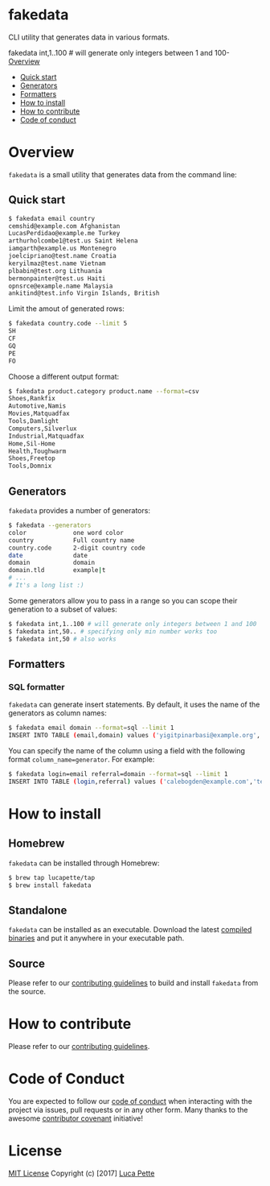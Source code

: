 # fakedata

CLI utility that generates data in various formats.

fakedata int,1..100 # will generate only integers between 1 and 100- [Overview](#overview)
  - [Quick start](#quick-start)
  - [Generators](#generators)
  - [Formatters](#formatters)
- [How to install](#how-to-install)
- [How to contribute](#how-to-contribute)
- [Code of conduct](#code-of-counduct)

# Overview

`fakedata` is a small utility that generates data from the command line:

## Quick start

```sh
$ fakedata email country
cemshid@example.com Afghanistan
LucasPerdidao@example.me Turkey
arthurholcombe1@test.us Saint Helena
iamgarth@example.us Montenegro
joelcipriano@test.name Croatia
keryilmaz@test.name Vietnam
plbabin@test.org Lithuania
bermonpainter@test.us Haiti
opnsrce@example.name Malaysia
ankitind@test.info Virgin Islands, British
```

Limit the amout of generated rows:

```sh
$ fakedata country.code --limit 5
SH
CF
GQ
PE
FO
```

Choose a different output format:

```sh
$ fakedata product.category product.name --format=csv
Shoes,Rankfix
Automotive,Namis
Movies,Matquadfax
Tools,Damlight
Computers,Silverlux
Industrial,Matquadfax
Home,Sil-Home
Health,Toughwarm
Shoes,Freetop
Tools,Domnix
```

## Generators

`fakedata` provides a number of generators:

```sh
$ fakedata --generators
color             one word color
country           Full country name
country.code      2-digit country code
date              date
domain            domain
domain.tld        example|t
# ...
# It's a long list :)
```

Some generators allow you to pass in a range so you can scope their generation
to a subset of values:

```sh
$ fakedata int,1..100 # will generate only integers between 1 and 100
$ fakedata int,50.. # specifying only min number works too
$ fakedata int,50 # also works
```

## Formatters

### SQL formatter

`fakedata` can generate insert statements. By default, it uses the name of the generators 
as column names:

```sh
$ fakedata email domain --format=sql --limit 1
INSERT INTO TABLE (email,domain) values ('yigitpinarbasi@example.org','example.me');
```

You can specify the name of the column using a field with the following format 
`column_name=generator`. For example:

```sh
$ fakedata login=email referral=domain --format=sql --limit 1
INSERT INTO TABLE (login,referral) values ('calebogden@example.com','test.me');
```

# How to install

## Homebrew

`fakedata` can be installed through Homebrew:

``` sh
$ brew tap lucapette/tap
$ brew install fakedata
```

## Standalone

`fakedata` can be installed as an executable. Download the latest
[compiled binaries](https://github.com/lucapette/fakedata/releases) and put it
anywhere in your executable path.

## Source

Please refer to our [contributing guidelines](/CONTRIBUTING.md) to build and
install `fakedata` from the source.

# How to contribute

Please refer to our [contributing guidelines](/CONTRIBUTING.md).

# Code of Conduct

You are expected to follow our [code of conduct](/CODE_OF_CONDUCT.md) when
interacting with the project via issues, pull requests or in any other form.
Many thanks to the awesome [contributor covenant](http://contributor-covenant.org/) initiative!

# License

[MIT License](/LICENSE) Copyright (c) [2017] [Luca Pette](http://lucapette.me)
